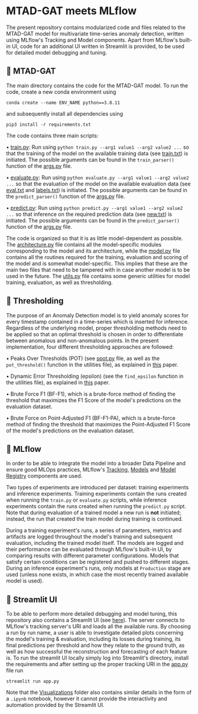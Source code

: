 # MTAD-GAT meets MLflow

The present repository contains modularized code and files related to the MTAD-GAT model for multivariate time-series anomaly detection, written using MLflow's Tracking and Model components. Apart from MLflow's built-in UI, code for an additional UI written in Streamlit is provided, to be used for detailed model debugging and tuning.

## 📌 MTAD-GAT

The main directory contains the code for the MTAD-GAT model. To run the code, create a new conda environment using

```
conda create --name ENV_NAME python==3.8.11
```

and subsequently install all dependencies using

```
pip3 install -r requirements.txt
```

The code contains three main scripts:

• [train.py](/train.py): Run using `python train.py --arg1 value1 --arg2 value2 ...` so that the training of the model on the available training data (see [train.txt](/datasets/system_1/train.txt)) is initiated. The possible arguments can be found in the `train_parser()` function of the [args.py](/args.py) file.

• [evaluate.py](/evaluate.py): Run using `python evaluate.py --arg1 value1 --arg2 value2 ...` so that the evaluation of the model on the available evaluation data (see [eval.txt](/datasets/system_1/eval.txt) and [labels.txt](/datasets/system_1/labels.txt)) is initiated. The possible arguments can be found in the `predict_parser()` function of the [args.py](/args.py) file.

• [predict.py](/predict.py): Run using `python predict.py --arg1 value1 --arg2 value2 ...` so that inference on the required prediction data (see [new.txt](/datasets/system_1/new.txt)) is initiated. The possible arguments can be found in the `predict_parser()` function of the [args.py](/args.py) file.

The code is organized so that it is as little model-dependent as possible. The [architecture.py](/architecture.py) file contains all the model-specific modules corresponding to the model and its architecture, while the [model.py](/model.py) file contains all the routines required for the training, evaluation and scoring of the model and is somewhat model-specific. This implies that these are the main two files that need to be tampered with in case another model is to be used in the future. The [utils.py](/utils.py) file contains some generic utilities for model training, evaluation, as well as thresholding.

## 📌 Thresholding

The purpose of an Anomaly Detection model is to yield anomaly scores for every timestamp contained in a time-series which is inserted for inference. Regardless of the underlying model, proper thresholding methods need to be applied so that an optimal threshold is chosen in order to differentiate between anomalous and non-anomalous points. In the present implementation, four different thresholding approaches are followed:

• Peaks Over Thresholds (POT) (see [spot.py](/spot.py) file, as well as the `pot_threshold()` function in the utilities file), as explained in [this](https://hal.science/hal-01640325/document) paper.

• Dynamic Error Thresholding (epsilon) (see the `find_epsilon` function in the utilities file), as explained in [this](https://arxiv.org/pdf/1802.04431.pdf) paper.

• Brute Force F1 (BF-F1), which is a brute-force method of finding the threshold that maximizes the F1 Score of the model's predictions on the evaluation dataset.

• Brute Force on Point-Adjusted F1 (BF-F1-PA), which is a brute-force method of finding the threshold that maximizes the Point-Adjusted F1 Score of the model's predictions on the evaluation dataset.

## 📌 MLflow

In order to be able to integrate the model into a broader Data Pipeline and ensure good MLOps practices, MLflow's [Tracking](https://mlflow.org/docs/latest/tracking.html), [Models](https://mlflow.org/docs/latest/models.html) and [Model Registry](https://mlflow.org/docs/latest/model-registry.html) components are used.

Two types of experiments are introduced per dataset: training experiments and inference experiments. Training experiments contain the runs created when running the `train.py` or `evaluate.py` scripts, while inference experiments contain the runs created when running the `predict.py` script. Note that during evaluation of a trained model a new run is **not** initiated; instead, the run that created the train model during training is continued.

During a training experiment's runs, a series of parameters, metrics and artifacts are logged throughout the model's training and subsequent evaluation, including the trained model itself. The models are logged and their performance can be evaluated through MLflow's built-in UI, by comparing results with different parameter configurations. Models that satisfy certain conditions can be registered and pushed to different stages. During an inference experiment's runs, only models at `Production` stage are used (unless none exists, in which case the most recently trained available model is used).

## 📌 Streamlit UI

To be able to perform more detailed debugging and model tuning, this repository also contains a Streamlit UI (see [here](/streamlit)). The server connects to MLflow's tracking server's URI and loads all the available runs. By choosing a run by run name, a user is able to investigate detailed plots concerning the model's training & evaluation, including its losses during training, its final predictions per threshold and how they relate to the ground truth, as well as how successful the reconstruction and forecasting of each feature is. To run the streamlit UI locally simply log into Streamlit's directory, install the requirements and after setting up the proper tracking URI in the [app.py](/app.py) file run

```
streamlit run app.py
```

Note that the [Visualizations](/Visualizations) folder also contains similar details in the form of a `.ipynb` notebook, however it cannot provide the interactivity and automation provided by the Streamlit UI.
